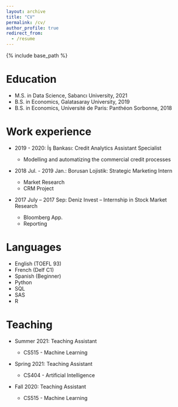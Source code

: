 ```yaml
---
layout: archive
title: "CV"
permalink: /cv/
author_profile: true
redirect_from:
  - /resume
---
```


{% include base_path %}

Education
======
* M.S. in Data Science, Sabancı University, 2021
* B.S. in Economics, Galatasaray University, 2019
* B.S. in Economics, Université de Paris: Panthéon Sorbonne, 2018

Work experience
======
* 2019 - 2020: İş Bankası: Credit Analytics Assistant Specialist
  * Modelling and automatizing the commercial credit processes

* 2018 Jul. - 2019 Jan.: Borusan Lojistik: Strategic Marketing Intern
  * Market Research
  * CRM Project

* 2017 July – 2017 Sep: Deniz Invest – Internship in Stock Market Research
  * Bloomberg App.
  * Reporting

  
Languages
======
* English (TOEFL 93)
* French (Delf C1)
* Spanish (Beginner)
* Python
* SQL
* SAS
* R


Teaching
======
* Summer 2021: Teaching Assistant
  * CS515 - Machine Learning

* Spring 2021: Teaching Assistant
  * CS404 - Artificial Intelligence

* Fall 2020: Teaching Assistant
  * CS515 - Machine Learning
